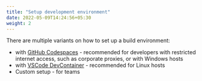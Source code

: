 ```yaml
---
title: "Setup development environment"
date: 2022-05-09T14:24:56+05:30
weight: 2
---
```


There are multiple variants on how to set up a build environment:

- with [GitHub Codespaces](/leda/docs/build/devenv/github-codespaces/) - recommended for developers with restricted internet access, such as corporate proxies, or with Windows hosts
- with [VSCode DevContainer](/leda/docs/build/devenv/vscode-devcontainer/) - recommended for Linux hosts
- Custom setup - for teams
